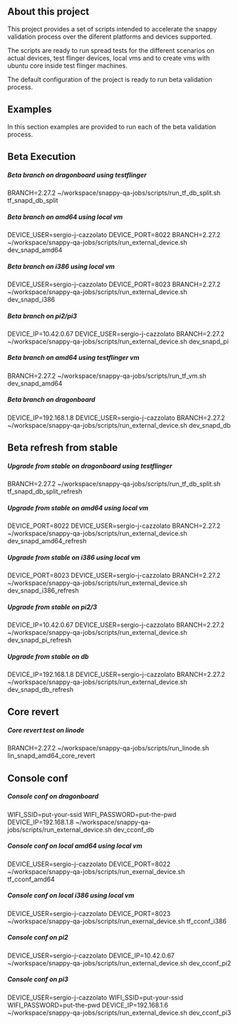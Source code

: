 ## About this project

This project provides a set of scripts intended to accelerate the snappy validation process over the diferent platforms and devices supported. 

The scripts are ready to run spread tests for the different scenarios on actual devices, test flinger devices, local vms and to create vms with 
ubuntu core inside test flinger machines.

The default configuration of the project is ready to run beta validation process.


## Examples

In this section examples are provided to run each of the beta validation process.


## Beta Execution

##### Beta branch on dragonboard using testflinger
BRANCH=2.27.2 ~/workspace/snappy-qa-jobs/scripts/run_tf_db_split.sh tf_snapd_db_split

##### Beta branch on amd64 using local vm
DEVICE_USER=sergio-j-cazzolato DEVICE_PORT=8022 BRANCH=2.27.2 ~/workspace/snappy-qa-jobs/scripts/run_external_device.sh dev_snapd_amd64

##### Beta branch on i386 using local vm
DEVICE_USER=sergio-j-cazzolato DEVICE_PORT=8023 BRANCH=2.27.2 ~/workspace/snappy-qa-jobs/scripts/run_external_device.sh dev_snapd_i386

##### Beta branch on pi2/pi3
DEVICE_IP=10.42.0.67 DEVICE_USER=sergio-j-cazzolato BRANCH=2.27.2 ~/workspace/snappy-qa-jobs/scripts/run_external_device.sh dev_snapd_pi

##### Beta branch on amd64 using testflinger vm
BRANCH=2.27.2 ~/workspace/snappy-qa-jobs/scripts/run_tf_vm.sh dev_snapd_amd64

##### Beta branch on dragonboard
DEVICE_IP=192.168.1.8 DEVICE_USER=sergio-j-cazzolato BRANCH=2.27.2 ~/workspace/snappy-qa-jobs/scripts/run_external_device.sh dev_snapd_db


## Beta refresh from stable

##### Upgrade from stable on dragonboard using testflinger
BRANCH=2.27.2 ~/workspace/snappy-qa-jobs/scripts/run_tf_db_split.sh tf_snapd_db_split_refresh

##### Upgrade from stable on amd64 using local vm
DEVICE_PORT=8022 DEVICE_USER=sergio-j-cazzolato BRANCH=2.27.2 ~/workspace/snappy-qa-jobs/scripts/run_external_device.sh dev_snapd_amd64_refresh

##### Upgrade from stable on i386 using local vm
DEVICE_PORT=8023 DEVICE_USER=sergio-j-cazzolato BRANCH=2.27.2 ~/workspace/snappy-qa-jobs/scripts/run_external_device.sh dev_snapd_i386_refresh

##### Upgrade from stable on pi2/3
DEVICE_IP=10.42.0.67 DEVICE_USER=sergio-j-cazzolato BRANCH=2.27.2 ~/workspace/snappy-qa-jobs/scripts/run_external_device.sh dev_snapd_pi_refresh

##### Upgrade from stable on db
DEVICE_IP=192.168.1.8 DEVICE_USER=sergio-j-cazzolato BRANCH=2.27.2 ~/workspace/snappy-qa-jobs/scripts/run_external_device.sh dev_snapd_db_refresh


## Core revert

##### Core revert test on linode
BRANCH=2.27.2 ~/workspace/snappy-qa-jobs/scripts/run_linode.sh lin_snapd_amd64_core_revert


## Console conf

##### Console conf on dragonboard
WIFI_SSID=put-your-ssid WIFI_PASSWORD=put-the-pwd DEVICE_IP=192.168.1.8 ~/workspace/snappy-qa-jobs/scripts/run_external_device.sh dev_cconf_db

##### Console conf on local amd64 using local vm
DEVICE_USER=sergio-j-cazzolato DEVICE_PORT=8022 ~/workspace/snappy-qa-jobs/scripts/run_exernal_device.sh tf_cconf_amd64

##### Console conf on local i386 using local vm
DEVICE_USER=sergio-j-cazzolato DEVICE_PORT=8023 ~/workspace/snappy-qa-jobs/scripts/run_exernal_device.sh tf_cconf_i386

##### Console conf on pi2
DEVICE_USER=sergio-j-cazzolato DEVICE_IP=10.42.0.67 ~/workspace/snappy-qa-jobs/scripts/run_external_device.sh dev_cconf_pi2

##### Console conf on pi3
DEVICE_USER=sergio-j-cazzolato WIFI_SSID=put-your-ssid WIFI_PASSWORD=put-the-pwd DEVICE_IP=192.168.1.6 ~/workspace/snappy-qa-jobs/scripts/run_external_device.sh dev_cconf_pi3
